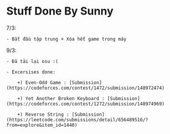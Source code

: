 # Stuff Done By Sunny

7/3:

    - Bắt đầu tập trung + Xóa hết game trong máy

9/3:

    - Đã tải lại osu :(

    - Excersises done:

        +) Even-Odd Game : [Submission](https://codeforces.com/contest/1472/submission/148972474)

        +) Yet Another Broken Keyboard : [Submission](https://codeforces.com/contest/1272/submission/148974969)

        +) Reverse String : [Submission](https://leetcode.com/submissions/detail/656489516/?from=explore&item_id=1440)